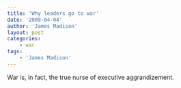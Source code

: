 ```yaml
---
title: 'Why leaders go to war'
date: '2009-04-04'
author: 'James Madison'
layout: post
categories:
    - war
tags:
    - 'James Madison'
---
```


War is, in fact, the true nurse of executive aggrandizement.
